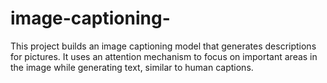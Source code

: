 # image-captioning-
This project builds an image captioning model that generates descriptions for pictures. It uses an attention mechanism to focus on important areas in the image while generating text, similar to human captions.
